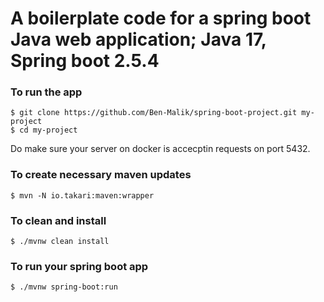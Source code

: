 # A boilerplate code for a spring boot Java web application; Java 17, Spring boot 2.5.4

### To run the app 

``` 
$ git clone https://github.com/Ben-Malik/spring-boot-project.git my-project
$ cd my-project
```
Do make sure your server on docker is accecptin requests on port 5432.

### To create necessary maven updates
```
$ mvn -N io.takari:maven:wrapper
```

### To clean and install
```
$ ./mvnw clean install
```

### To run your spring boot app
```
$ ./mvnw spring-boot:run
```